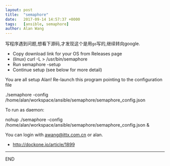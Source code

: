 ```yaml
---
layout: post
title:  "semaphore"
date:   2017-09-14 14:57:37 +0000
tags:   [ansible, semaphore]
author: Alan Wang
---
```


写程序遇到问题,想看下源码,才发现这个是用`go`写的,继续转向google.

- Copy download link for your OS from Releases page
- (linux) curl -L <link> > /usr/bin/semaphore
- Run semaphore -setup
- Continue setup (see below for more detail)


 You are all setup Alan!
 Re-launch this program pointing to the configuration file

./semaphore -config /home/alan/workspace/ansible/semaphore/semaphore_config.json

 To run as daemon:

nohup ./semaphore -config /home/alan/workspace/ansible/semaphore/semaphore_config.json &

 You can login with awang@ittx.com.cn or alan.


- http://dockone.io/article/1899
---
END
